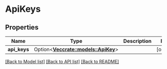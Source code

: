 # ApiKeys

## Properties

Name | Type | Description | Notes
------------ | ------------- | ------------- | -------------
**api_keys** | Option<[**Vec<crate::models::ApiKey>**](apiKey.md)> |  | [optional]

[[Back to Model list]](../README.md#documentation-for-models) [[Back to API list]](../README.md#documentation-for-api-endpoints) [[Back to README]](../README.md)


